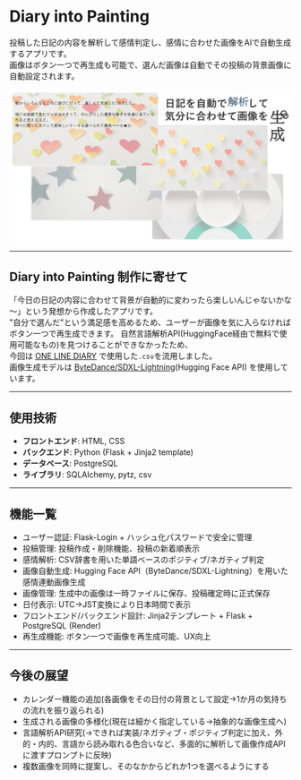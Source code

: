 # Diary into Painting
投稿した日記の内容を解析して感情判定し、感情に合わせた画像をAIで自動生成するアプリです。  
画像はボタン一つで再生成も可能で、選んだ画像は自動でその投稿の背景画像に自動設定されます。

![アプリのトップページ](static/top_image.png)

---

## Diary into Painting 制作に寄せて
「今日の日記の内容に合わせて背景が自動的に変わったら楽しいんじゃないかな～」という発想から作成したアプリです。  
"自分で選んだ"という満足感を高めるため、ユーザーが画像を気に入らなければボタン一つで再生成できます。
自然言語解析API(HuggingFace経由で無料で使用可能なもの)を見つけることができなかったため、  
今回は [ONE LINE DIARY](https://github.com/MEIKObiastop/ONE_LINE_DIARY) で使用した`.csv`を流用しました。  
画像生成モデルは [ByteDance/SDXL-Lightning](https://huggingface.co/ByteDance/SDXL-Lightning)(Hugging Face API) を使用しています。

---

## 使用技術
- **フロントエンド**: HTML, CSS
- **バックエンド**: Python (Flask + Jinja2 template)
- **データベース**: PostgreSQL
- **ライブラリ**: SQLAlchemy, pytz, csv

---

## 機能一覧
- ユーザー認証: Flask-Login + ハッシュ化パスワードで安全に管理
- 投稿管理: 投稿作成・削除機能、投稿の新着順表示
- 感情解析: CSV辞書を用いた単語ベースのポジティブ/ネガティブ判定
- 画像自動生成: Hugging Face API（ByteDance/SDXL-Lightning）を用いた感情連動画像生成
- 画像管理: 生成中の画像は一時ファイルに保存、投稿確定時に正式保存
- 日付表示: UTC→JST変換により日本時間で表示
- フロントエンド/バックエンド設計: Jinja2テンプレート + Flask + PostgreSQL (Render)
- 再生成機能: ボタン一つで画像を再生成可能、UX向上

---

## 今後の展望
- カレンダー機能の追加(各画像をその日付の背景として設定→1か月の気持ちの流れを振り返られる)
- 生成される画像の多様化(現在は細かく指定している→抽象的な画像生成へ)
- 言語解析API研究(→できれば実装/ネガティブ・ポジティブ判定に加え、外的・内的、言語から読み取れる色合いなど、多面的に解析して画像作成APIに渡すプロンプトに反映)
- 複数画像を同時に提案し、そのなかからどれか1つを選べるようにする
